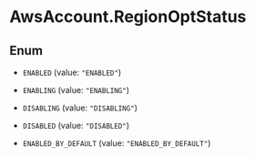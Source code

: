 # AwsAccount.RegionOptStatus

## Enum


* `ENABLED` (value: `"ENABLED"`)

* `ENABLING` (value: `"ENABLING"`)

* `DISABLING` (value: `"DISABLING"`)

* `DISABLED` (value: `"DISABLED"`)

* `ENABLED_BY_DEFAULT` (value: `"ENABLED_BY_DEFAULT"`)


